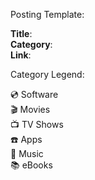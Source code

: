 Posting Template:

**Title**:  
**Category**:  
**Link**:  



Category Legend:

:cd: Software  
:clapper: Movies  
:tv: TV Shows  
:telephone: Apps  
:drum: Music  
:books: eBooks  


